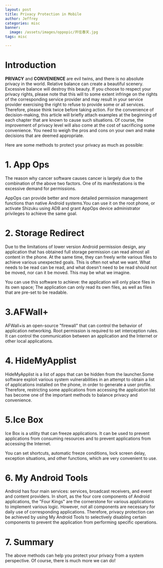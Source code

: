 ```yaml
---
layout: post
title: Privacy Protection in Mobile
author: Jeffrey
categories: misc
banner:
  image: /assets/images/oppopic/开往春天.jpg
tags: misc

---
```



# Introduction
**PRIVACY** and **CONVENIENCE** are evil twins, and there is no absolute privacy in the world. Relative balance can create a beautiful scenery. Excessive balance will destroy this beauty. If you choose to respect your privacy rights, please note that this will to some extent infringe on the rights of the corresponding service provider and may result in your service provider exercising the right to refuse to provide some or all services. Therefore, please think twice before taking action. For the convenience of decision-making, this article will briefly attach examples at the beginning of each chapter that are known to cause such situations. Of course, the improvement of privacy level will also come at the cost of sacrificing some convenience. You need to weigh the pros and cons on your own and make decisions that are deemed appropriate.

Here are some methods to protect your privacy as much as possible:

# 1. App Ops 

The reason why cancer software causes cancer is largely due to the combination of the above two factors. One of its manifestations is the excessive demand for permissions.

AppOps can provide better and more detailed permission management functions than native Android systems.You can use it on the root phone, or activate Shizuku using ADB and grant AppOps device administrator privileges to achieve the same goal.

# 2. Storage Redirect

Due to the limitations of lower version Android permission design, any application that has obtained full storage permission can read almost all content in the phone. At the same time, they can freely write various files to achieve various unexpected goals. This is often not what we want. What needs to be read can be read, and what doesn't need to be read should not be moved, nor can it be moved. This may be what we imagine.


You can use this software to achieve: the application will only place files in its own space; The application can only read its own files, as well as files that are pre-set to be readable.

# 3.AFWall+ 
AFWall+is an open-source "firewall" that can control the behavior of application networking. Root permission is required to set interception rules. It can control the communication between an application and the Internet or other local applications.




# 4. HideMyApplist 
HideMyApplist is a list of apps that can be hidden from the launcher.Some software exploit various system vulnerabilities in an attempt to obtain a list of applications installed on the phone, in order to generate a user profile. Therefore, restricting some applications from accessing the application list has become one of the important methods to balance privacy and convenience.


# 5.Ice Box
Ice Box is a utility that can freeze applications. It can be used to prevent applications from consuming resources and to prevent applications from accessing the Internet.

You can set shortcuts, automatic freeze conditions, lock screen delay, exception situations, and other functions, which are very convenient to use.




# 6. My Android Tools


Android has four main services: services, broadcast receivers, and event and content providers. In short, as the four core components of Android applications, the "Four Kings" are the cornerstone for various applications to implement various logic. However, not all components are necessary for daily use of corresponding applications. Therefore, privacy protection can be achieved by using My Android Tools to selectively disabling certain components to prevent the application from performing specific operations.


# 7. Summary
The above methods can help you protect your privacy from a system perspective. Of course, there is much more we can do!